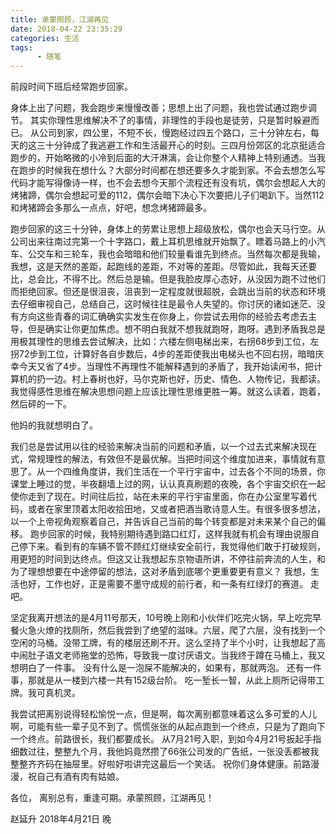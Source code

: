 ```yaml
---
title: 承蒙照顾，江湖再见
date: 2018-04-22 23:35:29
categories: 生活
tags:
      - 随笔
---
```

前段时间下班后经常跑步回家。

身体上出了问题，我会跑步来慢慢改善；思想上出了问题，我也尝试通过跑步调节。
其实你理性思维解决不了的事情，非理性的手段也是徒劳，只是暂时躲避而已。
从公司到家，四公里，不短不长，慢跑经过四五个路口，三十分钟左右，每天的这三十分钟成了我逃避工作和生活最开心的时刻。三四月份郊区的北京挺适合跑步的，开始略微的小冷到后面的大汗淋漓，会让你整个人精神上特别通透。当我在跑步的时候我在想什么？大部分时间都在想还要多久才能到家。不会去想怎么写代码才能写得像诗一样，也不会去想今天那个流程还有没有坑，偶尔会想起人大的烤猪蹄，偶尔会想起可爱的112，偶尔会暗下决心下次要把儿子们喝趴下。当然112和烤猪蹄会多那么一点点，好吧，想念烤猪蹄最多。

跑步回家的这三十分钟，身体上的劳累让思想上超级放松，偶尔也会天马行空。从公司出来往南过完第一个十字路口，戴上耳机思维就开始飘了。瞟着马路上的小汽车、公交车和三轮车，我也会暗暗和他们较量看谁先到终点。当然每次都是我输，我想，这是天然的差距，起跑线的差距，不对等的差距。尽管如此，我每天还要比，总会比，不得不比。然后总是输。但是我脸皮厚心态好，从没因为跑不过他们而拒绝回家。但还是很沮丧，沮丧到一定程度就很超脱，会跳出当前的状态和环境去仔细审视自己，总结自己，这时候往往是最令人失望的。你讨厌的诸如迷茫、没有方向这些青春的词汇确确实实发生在你身上，你尝试去用你的经验去考虑去主导，但是确实让你更加焦虑。想不明白我就不想我就跑呀，跑呀。遇到矛盾我总是用极其理性的思维去尝试解决，比如：六楼左侧电梯出来，右拐68步到工位，左拐72步到工位，计算好各自步数后，4步的差距使我出电梯头也不回右拐，暗暗庆幸今天又省了4步。当理性不再理性不能解释遇到的矛盾了，我开始读闲书，把计算机的扔一边。村上春树也好，马尔克斯也好，历史、情色、人物传记，我都读。我觉得感性思维在解决思想问题上应该比理性思维更胜一筹。就这么读着，跑着，然后砰的一下。

他妈的我就想明白了。

我们总是尝试用以往的经验来解决当前的问题和矛盾，以一个过去式来解决现在式，常规理性的解法，有效但不是最优解。当把时间这个维度加进来，事情就有意思了。从一个四维角度讲，我们生活在一个平行宇宙中，过去各个不同的场景，你课堂上睡过的觉，半夜翻墙上过的网，认认真真刷题的夜晚，各个宇宙交织在一起使你走到了现在。时间往后拉，站在未来的平行宇宙里面，你在办公室里写着代码，或者在家里顶着太阳收拾田地，又或者把酒当歌诗意人生。有很多很多想法，以一个上帝视角观察着自己，并告诉自己当前的每个转变都是对未来某个自己的偏移。
跑步回家的时候，我特别期待遇到路口红灯，这样我就有机会有理由说服自己停下来。看到有的车辆不管不顾红灯继续安全前行，我觉得他们敢于打破规则，用更短的时间到达终点。但这又让我想起东京物语所讲，不停往前奔流的人生，和为了理想想要在中途停留的想法，这对矛盾到底哪个更重要更有意义？
我想，生活也好，工作也好，正是需要不墨守成规的前行者，和一条有红绿灯的赛道。
走吧。

坚定我离开想法的是4月11号那天，10号晚上刚和小伙伴们吃完火锅，早上吃完早餐火急火燎的找厕所，然后我尝到了绝望的滋味。六层，爬了六层，没有找到一个空闲的马桶。没带工牌，有的楼层还刷不开。这么坚持了半个小时，让我想起了高中闹肚子语文老师拖堂的恐怖，导致我一度讨厌语文。当我终于蹲在马桶上，我又想明白了一件事。
没有什么是一泡屎不能解决的，如果有，那就两泡。
还有一件事，那就是从一楼到六楼一共有152级台阶。
吃一堑长一智，从此上厕所记得带工牌。我可真机灵。

我尝试把离别说得轻松愉悦一点，但是啊，每次离别都意味着这么多可爱的人儿啊，可能有些一辈子见不到了。慌慌张张的从起点跑到一个终点，只是为了跑向下一个终点。前路很长，我们都要成长。
从7月21号入职，到如今4月21号扳起手指细数过往，整整九个月，我他妈竟然攒了66张公司发的广告纸，一张没丢都被我整整齐齐码在抽屉里。好啦好啦讲完这最后一个笑话。
祝你们身体健康。前路漫漫，祝自己有酒有肉有姑娘。

各位，
离别总有，重逢可期。承蒙照顾，江湖再见！

赵延升
2018年4月21日 晚
